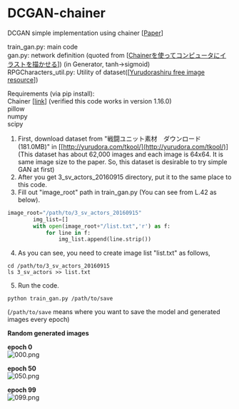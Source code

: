 # DCGAN-chainer
DCGAN simple implementation using chainer [[Paper](https://arxiv.org/abs/1511.06434)]  

train_gan.py: main code  
gan.py: network definition (quoted from [[Chainerを使ってコンピュータにイラストを描かせる](http://qiita.com/rezoolab/items/5cc96b6d31153e0c86bc)]) (in Generator, tanh->sigmoid)  
RPGCharacters_util.py: Utility of dataset([[Yurudorashiru free image resource](http://yurudora.com/tkool/)])  

Requirements (via pip install):  
Chainer [[link](http://chainer.org/)] (verified this code works in version 1.16.0)  
pillow  
numpy  
scipy    

1. First, download dataset from "戦闘ユニット素材　ダウンロード(181.0MB)" in [[http://yurudora.com/tkool/](http://yurudora.com/tkool/)]  
(This dataset has about 62,000 images and each image is 64x64. It is same image size to the paper. So, this dataset is desirable to try simple GAN at first)    
2. After you get 3_sv_actors_20160915 directory, put it to the same place to this code.  
3. Fill out "image_root" path in train_gan.py (You can see from L.42 as below).  
```python  
image_root="/path/to/3_sv_actors_20160915"  
        img_list=[]  
        with open(image_root+"/list.txt",'r') as f:  
            for line in f:  
                img_list.append(line.strip())  
```  
4. As you can see, you need to create image list "list.txt" as follows,  
```   
cd /path/to/3_sv_actors_20160915  
ls 3_sv_actors >> list.txt  
``` 
5. Run the code.
```    
python train_gan.py /path/to/save  
```  
(`/path/to/save` means where you want to save the model and generated images every epoch)  

**Random generated images**  

**epoch 0**  
![000.png](https://github.com/SeitaroShinagawa/DCGAN-chainer/blob/master/images/000.png "epoch 0")  

**epoch 50**  
![050.png](https://github.com/SeitaroShinagawa/DCGAN-chainer/blob/master/images/050.png "epoch 50")  

**epoch 99**  
![099.png](https://github.com/SeitaroShinagawa/DCGAN-chainer/blob/master/images/099.png "epoch 99")  



